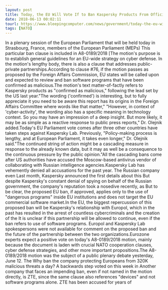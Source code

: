 ```yaml
---
layout: post
title: Today, the EU Will Vote If to Ban Kaspersky Products From Official EU Networks
date: 2018-06-13 00:02:11
tourl: https://www.bleepingcomputer.com/news/government/today-the-eu-will-vote-if-to-ban-kaspersky-products-from-official-eu-networks/
tags: [NATO]
---
```

In a plenary session of the European Parliament that will be held today in Strasbourg, France, members of the European Parliament (MEPs) This particular ban clause is included in A8-0189/2018 [The motion's purpose is to establish general guidelines for an EU-wide strategy on cyber defense. In the motion's lengthy body, there is also a clause that addresses public-private partnerships.According to clause #76, if the motion passes as proposed by the Foreign Affairs Commission, EU states will be called upon and expected to review and ban software programs that have been confirmed as malicious.The motion's text matter-of-factly refers to Kaspersky products as "confirmed as malicious," following the lead set by the US last year."The wording ('confirmed') is interesting, but to fully appreciate it you need to be aware this report has its origins in the Foreign Affairs Committee where words like that matter," "However, in context of 'cyber-activity', the wording also has a specific meaning in technology context. So you may have an impression of a deep insight. But more likely, it may be as simple as a reactive response to public press reports," Dr. Olejnik added.Today's EU Parliament vote comes after three other countries have taken steps against Kaspersky Lab. Previously, "Policy-making process is lengthy, and at European Parliament, it takes even longer," Dr. Olejnik said."The continued string of action might be a cascading measure in response to the already known data, but it may as well be a consequence to the continuous pressure by the public opinion."All the cascading bans come after US authorities have accused the Moscow-based antivirus vendor of collaborating with Russian intelligence agencies.Kaspersky Lab has vehemently denied all accusations for the past year. The Russian company even Last month, Kaspersky announced the first details about this But despite Kaspersky's constant denial of spying on behalf of the Russian government, the company's reputation took a nosedive recently, as But to be clear, the proposed EU ban, if approved, applies only to the use of "dangerous programs" inside EU institutions and does not target the EU commercial software market.In the EU, the biggest repercussion of this proposed ban will be Kaspersky's relationship with Europol, which in the past has resulted in the arrest of countless cybercriminals and the creation of the It is unclear if this partnership will be allowed to continue, even if the ban refers to use of software programs. Europol and Kaspersky Lab spokespersons were not available for comment on the proposed ban and the future of the partnership between the two organizations.Eurozone experts expect a positive vote on today's A8-0189/2018 motion, mainly because the document is laden with crucial NATO cooperation clauses, cyber defense strategies, and other more important propositions.The A8-0189/2018 motion was the subject of a public plenary debate yesterday, June 12. The Why ban the company protecting Europeans from 320K malicious threats a day? A backwards step voted on this week in Another company that faces an impending ban, even if not named in the motion directly, is ZTE, since the same clause also references "devices" and not software programs alone. ZTE has been accused for years of 